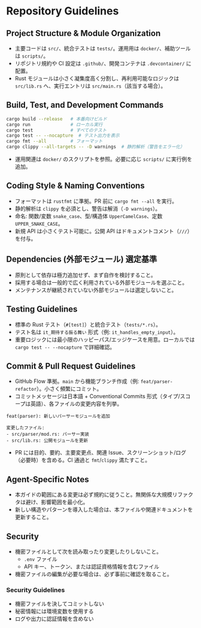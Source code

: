 # Repository Guidelines

## Project Structure & Module Organization
- 主要コードは `src/`、統合テストは `tests/`。運用用は `docker/`、補助ツールは `scripts/`。
- リポジトリ規約や CI 設定は `.github/`、開発コンテナは `.devcontainer/` に配置。
- Rust モジュールは小さく凝集度高く分割し、再利用可能なロジックは `src/lib.rs` へ、実行エントリは `src/main.rs`（該当する場合）。

## Build, Test, and Development Commands
```bash
cargo build --release   # 本番向けビルド
cargo run               # ローカル実行
cargo test              # すべてのテスト
cargo test -- --nocapture  # テスト出力を表示
cargo fmt --all         # フォーマット
cargo clippy --all-targets -- -D warnings  # 静的解析（警告をエラー化）
```
- 運用関連は `docker/` のスクリプトを参照。必要に応じ `scripts/` に実行例を追加。

## Coding Style & Naming Conventions
- フォーマットは `rustfmt` に準拠。PR 前に `cargo fmt --all` を実行。
- 静的解析は `clippy` を必須とし、警告は解消（`-D warnings`）。
- 命名: 関数/変数 `snake_case`、型/構造体 `UpperCamelCase`、定数 `UPPER_SNAKE_CASE`。
- 新規 API は小さくテスト可能に。公開 API はドキュメントコメント（`///`）を付与。

## Dependencies (外部モジュール) 選定基準
- 原則として依存は極力追加せず、まず自作を検討すること。
- 採用する場合は一般的で広く利用されている外部モジュールを選ぶこと。
- メンテナンスが継続されていない外部モジュールは選定しないこと。

## Testing Guidelines
- 標準の Rust テスト（`#[test]`）と統合テスト（`tests/*.rs`）。
- テスト名は `it_期待する振る舞い` 形式（例: `it_handles_empty_input`）。
- 重要ロジックには最小限のハッピーパス/エッジケースを用意。ローカルでは `cargo test -- --nocapture` で詳細確認。

## Commit & Pull Request Guidelines
- GitHub Flow 準拠。`main` から機能ブランチ作成（例: `feat/parser-refactor`）。小さく頻繁にコミット。
- コミットメッセージは日本語 + Conventional Commits 形式（タイプ/スコープは英語）、各ファイルの変更内容を列挙。
```
feat(parser): 新しいパーサーモジュールを追加

変更したファイル:
- src/parser/mod.rs: パーサー実装
- src/lib.rs: 公開モジュールを更新
```
- PR には目的、要約、主要変更点、関連 Issue、スクリーンショット/ログ（必要時）を含める。CI 通過と `fmt`/`clippy` 満たすこと。

## Agent-Specific Notes
- 本ガイドの範囲にある変更は必ず規約に従うこと。無関係な大規模リファクタは避け、影響範囲を最小化。
- 新しい構造やパターンを導入した場合は、本ファイルや関連ドキュメントを更新すること。

## Security
- 機密ファイルとして次を読み取ったり変更したりしないこと。
  - `.env` ファイル
  - API キー、トークン、または認証資格情報を含むファイル
- 機密ファイルの編集が必要な場合は、必ず事前に確認を取ること。

### Security Guidelines
- 機密ファイルを決してコミットしない
- 秘密情報には環境変数を使用する
- ログや出力に認証情報を含めない
